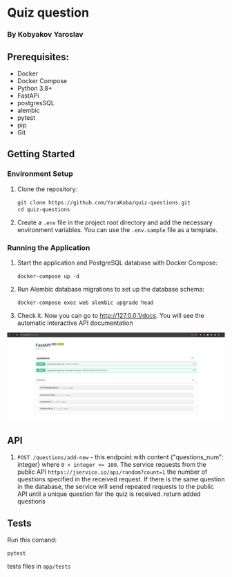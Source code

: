# Quiz question
### By Kobyakov Yaroslav

## Prerequisites:
- Docker
- Docker Compose
- Python 3.8+
- FastAPi
- postgresSQL
- alembic
- pytest
- pip
- Git

## Getting Started
### Environment Setup
1. Clone the repository:
    ```commandline
    git clone https://github.com/YaraKoba/quiz-questions.git
    cd quiz-questions
    ```
2. Create a `.env` file in the project root directory and add the necessary environment variables. You can use the `.env.sample` file as a template.

### Running the Application
1. Start the application and PostgreSQL database with Docker Compose:

    ```commandline
    docker-compose up -d
    ```
2. Run Alembic database migrations to set up the database schema:
    ```commandline
    docker-compose exec web alembic upgrade head
    ```
3. Check it. Now you can go to http://127.0.0.1/docs. You will see the automatic interactive API documentation

![Alt text](media/docs.png)

## API

1. `POST /questions/add-new` - this endpoint with content {"questions_num": integer} where `0 < integer <= 100`. The service requests from the public API `https://jservice.io/api/random?count=1` the number of questions specified in the received request. If there is the same question in the database, the service will send repeated requests to the public API until a unique question for the quiz is received. return added questions


## Tests

Run this comand:
```commandline
pytest
```
tests files in `app/tests`
